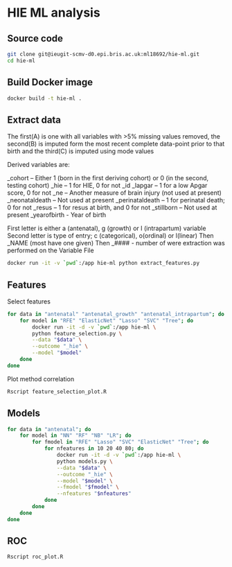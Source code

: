 # HIE ML analysis

## Source code

```sh
git clone git@ieugit-scmv-d0.epi.bris.ac.uk:ml18692/hie-ml.git
cd hie-ml
```

## Build Docker image

```sh
docker build -t hie-ml .
```

## Extract data

The first(A) is one with all variables with >5% missing values removed, the second(B) is imputed form the most recent complete data-point prior to that birth and the third(C) is imputed using mode values

Derived variables are:

_cohort – Either 1 (born in the first deriving cohort) or 0 (in the second, testing cohort)
_hie – 1 for HIE, 0 for not
_id
_lapgar – 1 for a low Apgar score, 0 for not
_ne – Another measure of brain injury (not used at present)
_neonataldeath – Not used at present
_perinataldeath – 1 for perinatal death; 0 for not
_resus – 1 for resus at birth, and 0 for not
_stillborn – Not used at present
_yearofbirth -  Year of birth

First letter is either a (antenatal), g (growth) or I (intrapartum) variable
Second letter is type of entry; c (categorical), o(ordinal) or l(linear)
Then _NAME (most have one given)
Then _#### - number of were extraction was performed on the Variable File


```sh
docker run -it -v `pwd`:/app hie-ml python extract_features.py
```

## Features

Select features

```sh
for data in "antenatal" "antenatal_growth" "antenatal_intrapartum"; do
    for model in "RFE" "ElasticNet" "Lasso" "SVC" "Tree"; do
        docker run -it -d -v `pwd`:/app hie-ml \
        python feature_selection.py \
        --data "$data" \
        --outcome "_hie" \
        --model "$model"
    done
done
```

Plot method correlation

```sh
Rscript feature_selection_plot.R
```

## Models

```sh
for data in "antenatal"; do
    for model in "NN" "RF" "NB" "LR"; do
        for fmodel in "RFE" "Lasso" "SVC" "ElasticNet" "Tree"; do
            for nfeatures in 10 20 40 80; do
                docker run -it -d -v `pwd`:/app hie-ml \
                python models.py \
                --data "$data" \
                --outcome "_hie" \
                --model "$model" \
                --fmodel "$fmodel" \
                --nfeatures "$nfeatures"
            done
        done
    done
done
```

## ROC

```sh
Rscript roc_plot.R
```